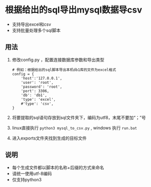 # 根据给出的sql导出mysql数据导csv

+ 支持导出excel和csv
+ 支持批量处理多个sql脚本

## 用法

1. 修改config.py ，配置连接数据库参数和导出类型

    ```python3
    # 例如：根据给出的sql脚本导出本机db1库的文件为excel格式
    config = {
        'host':'127.0.0.1',
        'user': 'root',
        'password': 'root',
        'port': 3306,
        'db': 'db1',
        'type': 'excel',
        #'type': 'csv',
    }
    ```

2. 将要提取的sql语句存放到sql文件夹下，编码为utf8，末尾不要加“；”号
3. linux直接执行 `python3 mysql_to_csv.py` , windows 执行 `run.bat`
4. 进入exports文件夹找到生成的目标文件

## 说明

+ 每个生成文件都以脚本的名称+后缀的方式来命名
+ 请统一使用utf-8编码
+ 仅支持python3
